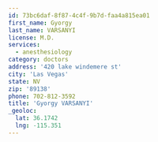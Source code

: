 ```yaml
---
id: 73bc6daf-8f87-4c4f-9b7d-faa4a815ea01
first_name: Gyorgy
last_name: VARSANYI
license: M.D.
services:
  - anesthesiology
category: doctors
address: '420 lake windemere st'
city: 'Las Vegas'
state: NV
zip: '89138'
phone: 702-812-3592
title: 'Gyorgy VARSANYI'
_geoloc:
  lat: 36.1742
  lng: -115.351
---
```


